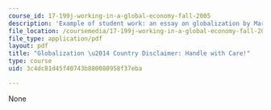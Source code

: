 ```yaml
---
course_id: 17-199j-working-in-a-global-economy-fall-2005
description: 'Example of student work: an essay on globalization by Mariel John.'
file_location: /coursemedia/17-199j-working-in-a-global-economy-fall-2005/3c4dc81d45f40743b880080958f37eba_GlobalizationPaper.pdf
file_type: application/pdf
layout: pdf
title: "Globalization \u2014 Country Disclaimer: Handle with Care!"
type: course
uid: 3c4dc81d45f40743b880080958f37eba

---
```

None